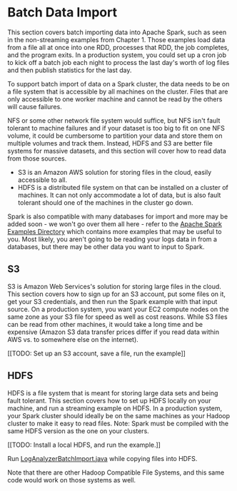 # Batch Data Import

This section covers batch importing data into Apache Spark, such as
seen in the non-streaming examples from Chapter 1.  Those examples load data
from a file all at once into one RDD, processes that RDD, the job completes,
and the program exits.  In a production system, you could set up a cron job to
kick off a batch job each night to process the last day's worth of log files and
then publish statistics for the last day.

To support batch import of data on a Spark cluster, the data needs to be on a
file system that is accessible by all machines on the cluster.  Files that are
only accessible to one worker machine and cannot be read by the others will
cause failures.

NFS or some other network file system would suffice, but NFS isn't fault tolerant
to machine failures and if your dataset is too
big to fit on one NFS volume, it could be cumbersome to partition your data and
store them on multiple volumes and track them.  Instead, HDFS and S3 are better
file systems for massive datasets, and this section will cover how to
read data from those sources.

* S3 is an Amazon AWS solution for storing files in the cloud, easily
accessible to all.
* HDFS is a distributed file system on that can be installed on a cluster of
machines.  It can not only accommodate a lot of data, but is also fault tolerant
should one of the machines in the cluster go down.

Spark is also compatible with many databases for import and more may
be added soon - we won't go over them all here - refer to the
[Apache Spark Examples Directory](https://github.com/apache/spark/tree/master/examples)
which contains more examples that may be useful to you.  Most likely, you
aren't going to be reading your logs data in from a databases, but there
may be other data you want to input to Spark.

## S3

S3 is Amazon Web Services's solution for storing large files in the cloud.
This section covers how to sign up for an S3 account, put some files on it,
get your S3 credentials, and then run the Spark example with that input source.
On a production system, you want your EC2 compute nodes on the same zone
as your S3 file for speed as well as cost reasons.  While S3 files can be read
from other machines, it would take a long time and be expensive (Amazon S3 data
transfer prices differ if you read data within AWS vs. to somewhere else on the
internet).

[[TODO: Set up an S3 account, save a file, run the example]]

## HDFS

HDFS is a file system that is meant for storing large data sets and being fault
tolerant.  This section covers how to set up HDFS locally on your machine,
and run a streaming example on HDFS.  In a production system, your Spark cluster
should ideally be on the same machines as your Hadoop cluster to make it easy to
read files.  Note: Spark must be compiled with the same HDFS version as the one
on your clusters.

[[TODO: Install a local HDFS, and run the example.]]

Run [LogAnalyzerBatchImport.java](src/main/java/com/databricks/apps/logs/chapter2/LogAnalyzerBatchImport.java)
while copying files into HDFS.

Note that there are other Hadoop Compatible File Systems, and this same code
would work on those systems as well.
